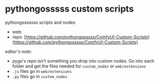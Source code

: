 pythongosssss custom scripts
========================

pythongossssss scripts and nodes

* web:
* repo: [https://github.com/pythongosssss/ComfyUI-Custom-Scripts](https://github.com/pythongosssss/ComfyUI-Custom-Scripts)

editor's note:
* pygo's repo isn't something you drop into custom nodes. Go into each folder and get the files needed for `custom_nodes` or `web/extensions`
* `.js` files go in `web/extensions`
* `.py` files go in  `custom_nodes`


